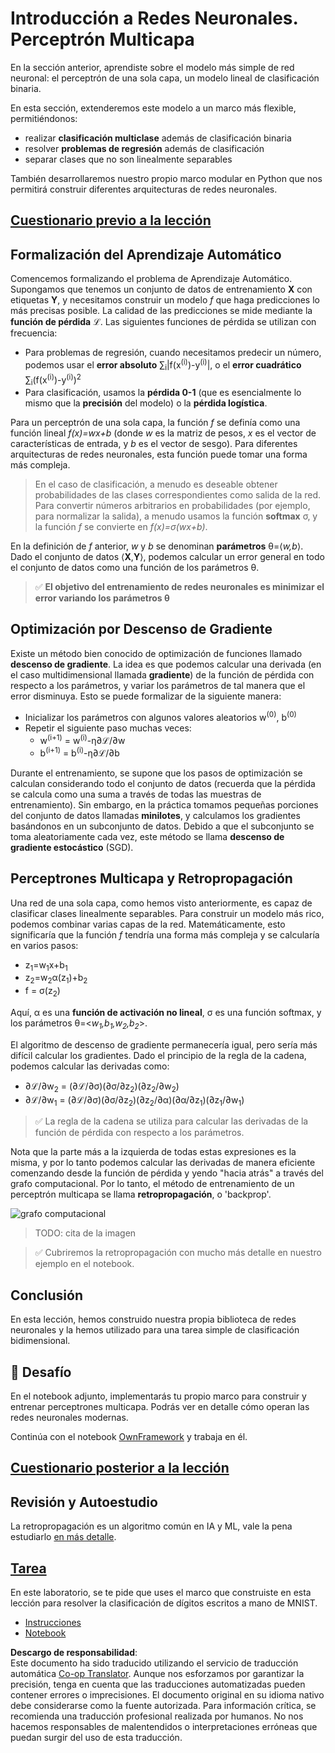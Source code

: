 <!--
CO_OP_TRANSLATOR_METADATA:
{
  "original_hash": "186bf7eeab776b36f557357ea56d4751",
  "translation_date": "2025-08-24T09:22:01+00:00",
  "source_file": "lessons/3-NeuralNetworks/04-OwnFramework/README.md",
  "language_code": "es"
}
-->
# Introducción a Redes Neuronales. Perceptrón Multicapa

En la sección anterior, aprendiste sobre el modelo más simple de red neuronal: el perceptrón de una sola capa, un modelo lineal de clasificación binaria.

En esta sección, extenderemos este modelo a un marco más flexible, permitiéndonos:

* realizar **clasificación multiclase** además de clasificación binaria  
* resolver **problemas de regresión** además de clasificación  
* separar clases que no son linealmente separables  

También desarrollaremos nuestro propio marco modular en Python que nos permitirá construir diferentes arquitecturas de redes neuronales.

## [Cuestionario previo a la lección](https://red-field-0a6ddfd03.1.azurestaticapps.net/quiz/104)

## Formalización del Aprendizaje Automático

Comencemos formalizando el problema de Aprendizaje Automático. Supongamos que tenemos un conjunto de datos de entrenamiento **X** con etiquetas **Y**, y necesitamos construir un modelo *f* que haga predicciones lo más precisas posible. La calidad de las predicciones se mide mediante la **función de pérdida** ℒ. Las siguientes funciones de pérdida se utilizan con frecuencia:

* Para problemas de regresión, cuando necesitamos predecir un número, podemos usar el **error absoluto** ∑<sub>i</sub>|f(x<sup>(i)</sup>)-y<sup>(i)</sup>|, o el **error cuadrático** ∑<sub>i</sub>(f(x<sup>(i)</sup>)-y<sup>(i)</sup>)<sup>2</sup>  
* Para clasificación, usamos la **pérdida 0-1** (que es esencialmente lo mismo que la **precisión** del modelo) o la **pérdida logística**.

Para un perceptrón de una sola capa, la función *f* se definía como una función lineal *f(x)=wx+b* (donde *w* es la matriz de pesos, *x* es el vector de características de entrada, y *b* es el vector de sesgo). Para diferentes arquitecturas de redes neuronales, esta función puede tomar una forma más compleja.

> En el caso de clasificación, a menudo es deseable obtener probabilidades de las clases correspondientes como salida de la red. Para convertir números arbitrarios en probabilidades (por ejemplo, para normalizar la salida), a menudo usamos la función **softmax** σ, y la función *f* se convierte en *f(x)=σ(wx+b)*.

En la definición de *f* anterior, *w* y *b* se denominan **parámetros** θ=⟨*w,b*⟩. Dado el conjunto de datos ⟨**X**,**Y**⟩, podemos calcular un error general en todo el conjunto de datos como una función de los parámetros θ.

> ✅ **El objetivo del entrenamiento de redes neuronales es minimizar el error variando los parámetros θ**

## Optimización por Descenso de Gradiente

Existe un método bien conocido de optimización de funciones llamado **descenso de gradiente**. La idea es que podemos calcular una derivada (en el caso multidimensional llamada **gradiente**) de la función de pérdida con respecto a los parámetros, y variar los parámetros de tal manera que el error disminuya. Esto se puede formalizar de la siguiente manera:

* Inicializar los parámetros con algunos valores aleatorios w<sup>(0)</sup>, b<sup>(0)</sup>  
* Repetir el siguiente paso muchas veces:  
    - w<sup>(i+1)</sup> = w<sup>(i)</sup>-η∂ℒ/∂w  
    - b<sup>(i+1)</sup> = b<sup>(i)</sup>-η∂ℒ/∂b  

Durante el entrenamiento, se supone que los pasos de optimización se calculan considerando todo el conjunto de datos (recuerda que la pérdida se calcula como una suma a través de todas las muestras de entrenamiento). Sin embargo, en la práctica tomamos pequeñas porciones del conjunto de datos llamadas **minilotes**, y calculamos los gradientes basándonos en un subconjunto de datos. Debido a que el subconjunto se toma aleatoriamente cada vez, este método se llama **descenso de gradiente estocástico** (SGD).

## Perceptrones Multicapa y Retropropagación

Una red de una sola capa, como hemos visto anteriormente, es capaz de clasificar clases linealmente separables. Para construir un modelo más rico, podemos combinar varias capas de la red. Matemáticamente, esto significaría que la función *f* tendría una forma más compleja y se calcularía en varios pasos:  
* z<sub>1</sub>=w<sub>1</sub>x+b<sub>1</sub>  
* z<sub>2</sub>=w<sub>2</sub>α(z<sub>1</sub>)+b<sub>2</sub>  
* f = σ(z<sub>2</sub>)  

Aquí, α es una **función de activación no lineal**, σ es una función softmax, y los parámetros θ=<*w<sub>1</sub>,b<sub>1</sub>,w<sub>2</sub>,b<sub>2</sub>*>.

El algoritmo de descenso de gradiente permanecería igual, pero sería más difícil calcular los gradientes. Dado el principio de la regla de la cadena, podemos calcular las derivadas como:

* ∂ℒ/∂w<sub>2</sub> = (∂ℒ/∂σ)(∂σ/∂z<sub>2</sub>)(∂z<sub>2</sub>/∂w<sub>2</sub>)  
* ∂ℒ/∂w<sub>1</sub> = (∂ℒ/∂σ)(∂σ/∂z<sub>2</sub>)(∂z<sub>2</sub>/∂α)(∂α/∂z<sub>1</sub>)(∂z<sub>1</sub>/∂w<sub>1</sub>)  

> ✅ La regla de la cadena se utiliza para calcular las derivadas de la función de pérdida con respecto a los parámetros.

Nota que la parte más a la izquierda de todas estas expresiones es la misma, y por lo tanto podemos calcular las derivadas de manera eficiente comenzando desde la función de pérdida y yendo "hacia atrás" a través del grafo computacional. Por lo tanto, el método de entrenamiento de un perceptrón multicapa se llama **retropropagación**, o 'backprop'.

<img alt="grafo computacional" src="images/ComputeGraphGrad.png"/>

> TODO: cita de la imagen

> ✅ Cubriremos la retropropagación con mucho más detalle en nuestro ejemplo en el notebook.

## Conclusión

En esta lección, hemos construido nuestra propia biblioteca de redes neuronales y la hemos utilizado para una tarea simple de clasificación bidimensional.

## 🚀 Desafío

En el notebook adjunto, implementarás tu propio marco para construir y entrenar perceptrones multicapa. Podrás ver en detalle cómo operan las redes neuronales modernas.

Continúa con el notebook [OwnFramework](../../../../../lessons/3-NeuralNetworks/04-OwnFramework/OwnFramework.ipynb) y trabaja en él.

## [Cuestionario posterior a la lección](https://red-field-0a6ddfd03.1.azurestaticapps.net/quiz/204)

## Revisión y Autoestudio

La retropropagación es un algoritmo común en IA y ML, vale la pena estudiarlo [en más detalle](https://wikipedia.org/wiki/Backpropagation).

## [Tarea](lab/README.md)

En este laboratorio, se te pide que uses el marco que construiste en esta lección para resolver la clasificación de dígitos escritos a mano de MNIST.

* [Instrucciones](lab/README.md)  
* [Notebook](../../../../../lessons/3-NeuralNetworks/04-OwnFramework/lab/MyFW_MNIST.ipynb)  

**Descargo de responsabilidad**:  
Este documento ha sido traducido utilizando el servicio de traducción automática [Co-op Translator](https://github.com/Azure/co-op-translator). Aunque nos esforzamos por garantizar la precisión, tenga en cuenta que las traducciones automatizadas pueden contener errores o imprecisiones. El documento original en su idioma nativo debe considerarse como la fuente autorizada. Para información crítica, se recomienda una traducción profesional realizada por humanos. No nos hacemos responsables de malentendidos o interpretaciones erróneas que puedan surgir del uso de esta traducción.